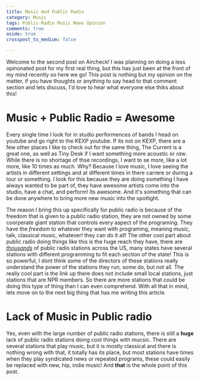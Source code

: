 ```yaml
---
title: Music And Public Radio
category: Music
tags: Public-Radio Music News Opinion
comments: true
aside: true
crosspost_to_medium: false

---
```


Welcome to the second post on Aircheck! I was planning on doing a less opinonated post for my first real thing, but this has just been at the front of my mind recently so here we go! This post is nothing but my opinion on the matter, if you have thoughts or anything to say head to that comment section and lets discuss, I'd love to hear what everyone else thiks about this!

# Music + Public Radio = Awesome

Every single time I look for in studio performences of bands I head on youtube and go right to the KEXP youtube. If its not on KEXP, there are a few other places I like to check out for the same thing, The Current is a great one, as well as Tiny Desk if I want something more acoustic or _raw_. While there is no shortage of thse recordings, I want to se more, like a lot more, like 10 times as much. Why? Because I love music, I love seeing the artists in different settings and at different times in there carrere or during a tour or something. I look for this because they are doing something I have always wanted to be part of, they have awesome artists come into the studio, have a chat, and perform! Its awesome. And it's something that can be done anywhere to bring more new music into the spotlight. 

The reason I bring this up specifically for public radio is because of the freedom that is given to a public radio station, they are not owned by some coorperate giant station that controls every aspect of the programing. They have the _freedom_ to whatever they want with programing, meaning music, talk, classical music, whatever! they can do it all! The other cool part about public radio doing things like this is the huge reach they have, there are [_thousands_](https://www.npr.org/stations/pdf/nprstations.pdf) of public radio stations across the US, many states have several stations with different programming to fit each section of the state! This is so powerful, I dont think some of the directors of these stations really understand the power of the stations they run, some do, but not all. The really cool part is the link up there does not include small local stations, just stations that are NPR members. So there are more stations that could be doing this type of thing than I can even comprehend. With all that in mind, lets move on to the next big thing that has me writing this article.

# Lack of Music in Public radio

Yes, even with the large number of public radio stations, there is still a **huge** lack of public radio stations doing cool things with mucsic. There are several stations that play music, but it is mostly classical and there is nothing wrong with that, it totally has its place, but most stations have times when they play syndicated news or repeated programs, these could easily be replaced with new, hip, indie music! And **that** is the whole point of this post.
